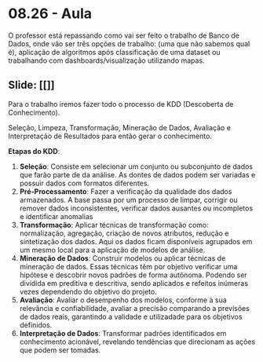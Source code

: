 # 08.26 - Aula

O professor está repassando como vai ser feito o trabalho de Banco de Dados, onde vão ser três opções de trabalho: (uma que não sabemos qual é), aplicação de algoritmos após classificação de uma dataset ou trabalhando com dashboards/visualização utilizando mapas.

## Slide: [[]]

Para o trabalho iremos fazer todo o processo de KDD (Descoberta de Conhecimento).

Seleção, Limpeza, Transformação, Mineração de Dados, Avaliação e Interpretação de Resultados para então gerar o conhecimento.

**Etapas do KDD**:
1. **Seleção**:
   Consiste em selecionar um conjunto ou subconjunto de dados que farão parte de da análise. As dontes de dados podem ser variadas e possuir dados com formatos diferentes.
2. **Pré-Processamento**:
   Fazer a verificação da qualidade dos dados armazenados. A base passa por um processo de limpar, corrigir ou remover dados inconsistentes, verificar dados ausantes ou incompletos e identificar anomalias
3. **Transformação**:
   Aplicar técnicas de transformação como: normalização, agregação, criação de novos atributos, redução e sintetização dos dados. Aqui os dados ficam disponíveis agrupados em um mesmo local para a aplicação de modelos de análise.
4. **Mineração de Dados**:
   Construir modelos ou aplicar técnicas de mineração de dados. Essas técnicas têm por objetivo verificar uma hipótese e descobrir novos padrões de forma autônoma. Podendo ser dividida em preditiva e descritiva, sendo aplicados e refeitos inúmeras vezes dependendo do objetivo do projeto.
5. **Avaliação**:
   Avaliar o desempenho dos modelos, conforme à sua relevância e confiabilidade, avaliar a precisão comparando a previsões de dados reais, garantindo a validade e utilizadade para os objetivos definidos.
6. **Interpretação de Dados**:
   Transformar padrões identificados em conhecimento acionável, revelando tendências que direcionam as ações que podem ser tomadas.
   